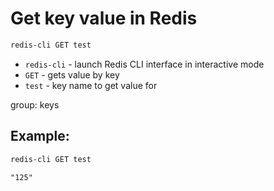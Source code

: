 # Get key value in Redis

```bash
redis-cli GET test
```

- `redis-cli` - launch Redis CLI interface in interactive mode
- `GET` - gets value by key
- `test` - key name to get value for

group: keys

## Example: 
```bash
redis-cli GET test
```
```
"125"
```

